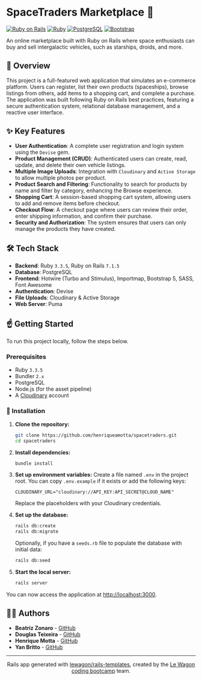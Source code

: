 # SpaceTraders Marketplace 🚀

[![Ruby on Rails](https://img.shields.io/badge/Ruby_on_Rails-CC0000?style=for-the-badge&logo=ruby-on-rails&logoColor=white)](https://rubyonrails.org/)
[![Ruby](https://img.shields.io/badge/Ruby-CC342D?style=for-the-badge&logo=ruby&logoColor=white)](https://www.ruby-lang.org/)
[![PostgreSQL](https://img.shields.io/badge/PostgreSQL-316192?style=for-the-badge&logo=postgresql&logoColor=white)](https://www.postgresql.org/)
[![Bootstrap](https://img.shields.io/badge/Bootstrap-563D7C?style=for-the-badge&logo=bootstrap&logoColor=white)](https://getbootstrap.com/)

An online marketplace built with Ruby on Rails where space enthusiasts can buy and sell intergalactic vehicles, such as starships, droids, and more.

## 📖 Overview
This project is a full-featured web application that simulates an e-commerce platform. Users can register, list their own products (spaceships), browse listings from others, add items to a shopping cart, and complete a purchase. The application was built following Ruby on Rails best practices, featuring a secure authentication system, relational database management, and a reactive user interface.

## ✨ Key Features
- **User Authentication**: A complete user registration and login system using the `Devise` gem.
- **Product Management (CRUD)**: Authenticated users can create, read, update, and delete their own vehicle listings.
- **Multiple Image Uploads**: Integration with `Cloudinary` and `Active Storage` to allow multiple photos per product.
- **Product Search and Filtering**: Functionality to search for products by name and filter by category, enhancing the Browse experience.
- **Shopping Cart**: A session-based shopping cart system, allowing users to add and remove items before checkout.
- **Checkout Flow**: A checkout page where users can review their order, enter shipping information, and confirm their purchase.
- **Security and Authorization**: The system ensures that users can only manage the products they have created.

## 🛠️ Tech Stack
- **Backend**: Ruby `3.3.5`, Ruby on Rails `7.1.5`
- **Database**: PostgreSQL
- **Frontend**: Hotwire (Turbo and Stimulus), Importmap, Bootstrap 5, SASS, Font Awesome
- **Authentication**: Devise
- **File Uploads**: Cloudinary & Active Storage
- **Web Server**: Puma

## ☝️ Getting Started
To run this project locally, follow the steps below.

### Prerequisites

- Ruby `3.3.5`
- Bundler `2.x`
- PostgreSQL
- Node.js (for the asset pipeline)
- A [Cloudinary](https://cloudinary.com/) account

### 📁 Installation
1.  **Clone the repository:**
    ```sh
    git clone https://github.com/henriqueamotta/spacetraders.git
    cd spacetraders
    ```

2.  **Install dependencies:**
    ```sh
    bundle install
    ```

3.  **Set up environment variables:**
    Create a file named `.env` in the project root. You can copy `.env.example` if it exists or add the following keys:
    ```env
    CLOUDINARY_URL="cloudinary://API_KEY:API_SECRET@CLOUD_NAME"
    ```
    Replace the placeholders with your Cloudinary credentials.

4.  **Set up the database:**
    ```sh
    rails db:create
    rails db:migrate
    ```
    Optionally, if you have a `seeds.rb` file to populate the database with initial data:
    ```sh
    rails db:seed
    ```

5.  **Start the local server:**
    ```sh
    rails server
    ```

You can now access the application at [http://localhost:3000](http://localhost:3000).

## 👨‍💻 Authors

- **Beatriz Zonaro** - [GitHub](https://github.com/bezoc)
- **Douglas Teixeira** - [GitHub](https://github.com/DouglasTpo)
- **Henrique Motta** - [GitHub](https://github.com/henriqueamotta)
- **Yan Britto** - [GitHub](https://github.com/Yanbritto94)

---
<p align="center">
  Rails app generated with <a href="https://github.com/lewagon/rails-templates">lewagon/rails-templates</a>, created by the <a href="https://www.lewagon.com">Le Wagon coding bootcamp</a> team.
</p>
